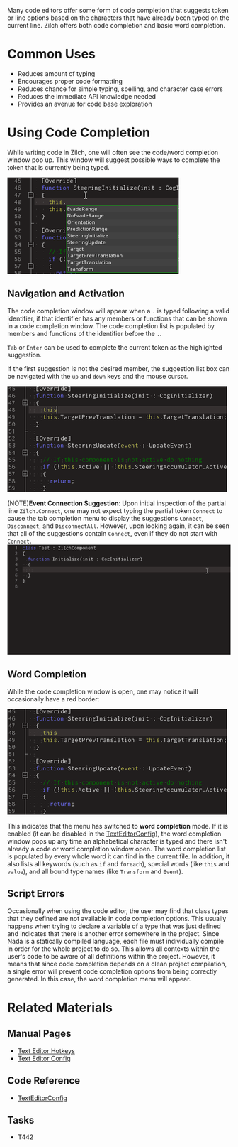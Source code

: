 Many code editors offer some form of code completion that suggests token or line options based on the characters that have already been typed on the current line. Zilch offers both code completion and basic word completion.

 # Common Uses

 - Reduces amount of typing
 - Encourages proper code formatting
 - Reduces chance for simple typing, spelling, and character case errors
 - Reduces the immediate API knowledge needed
 - Provides an avenue for code base exploration

 # Using Code Completion
While writing code in Zilch, one will often see the code/word completion window pop up. This window will suggest possible ways to complete the token that is currently being typed.



![image](https://raw.githubusercontent.com/ZilchEngine/ZilchFiles/master/doc_files/47411.png)


 ## Navigation and Activation
The code completion window will appear when a `.` is typed following a valid identifier, if that identifier has any members or functions that can be shown in a code completion window. The code completion list is populated by members and functions of the identifier before the `.`.

`Tab` or `Enter` can be used to complete the current token as the highlighted suggestion.

If the first suggestion is not the desired member, the suggestion list box can be navigated with the `up` and `down` keys and the mouse cursor.



![TabSuggestions](https://raw.githubusercontent.com/ZilchEngine/ZilchFiles/master/doc_files/47413.gif)



(NOTE)**Event Connection Suggestion**: Upon initial inspection of the partial line `Zilch.Connect`, one may not expect typing the partial token `Connect` to cause the tab completion menu to display the suggestions `Connect`, `Disconnect`, and `DisconnectAll`. However, upon looking again, it can be seen that all of the suggestions contain `Connect`, even if they do not start with `Connect`. ![LoopedDelayedEvents](https://raw.githubusercontent.com/ZilchEngine/ZilchFiles/master/doc_files/93931.gif)

 ## Word Completion
While the code completion window is open, one may notice it will occasionally have a red border:



![TabTypedSuggestions](https://raw.githubusercontent.com/ZilchEngine/ZilchFiles/master/doc_files/47415.gif)


This indicates that the menu has switched to **word completion** mode. If it is enabled (it can be disabled in the [TextEditorConfig](texteditorconfig.md)), the word completion window pops up any time an alphabetical character is typed and there isn't already a code or word completion window open. The word completion list is populated by every whole word it can find in the current file. In addition, it also lists all keywords (such as `if` and `foreach`), special words (like `this` and `value`), and all bound type names (like `Transform` and `Event`).

 ## Script Errors
Occasionally when using the code editor, the user may find that class types that they defined are not available in code completion options. This usually happens when trying to declare a variable of a type that was just defined and indicates that there is another error somewhere in the project. Since Nada is a statically compiled language, each file must individually compile in order for the whole project to do so. This allows all contexts within the user's code to be aware of all definitions within the project. However, it means that since code completion depends on a clean project compilation, a single error will prevent code completion options from being correctly generated. In this case, the word completion menu will appear.

 # Related Materials
 ## Manual Pages
- [Text Editor Hotkeys](texteditorhotkeys.md)
- [Text Editor Config](texteditorconfig.md)

 ## Code Reference
- [TextEditorConfig](../../../code_reference/class_reference/texteditorconfig.md) 

 ## Tasks
- T442 

 